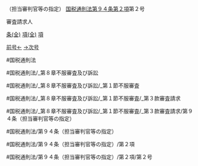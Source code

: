 （担当審判官等の指定）
[国税通則法第９４条第２項](国税通則法＿＿＿＿＿第９４条第２項)第２号

審査請求人

[条(全)](国税通則法＿＿＿＿＿第９４条_.md)    [項(全)](国税通則法＿＿＿＿＿第９４条第２項_.md)    [項](国税通則法＿＿＿＿＿第９４条第２項.md)

[前号←](国税通則法＿＿＿＿＿第９４条第２項第１号.md)    [→次号](国税通則法＿＿＿＿＿第９４条第２項第３号.md)

#国税通則法

#国税通則法/_第８章不服審査及び訴訟

#国税通則法/_第８章不服審査及び訴訟/_第１節不服審査

#国税通則法/_第８章不服審査及び訴訟/_第１節不服審査/_第３款審査請求

#国税通則法/_第８章不服審査及び訴訟/_第１節不服審査/_第３款審査請求/第９４条（担当審判官等の指定）

#国税通則法/第９４条（担当審判官等の指定）

#国税通則法/第９４条（担当審判官等の指定）/第２項

#国税通則法/第９４条（担当審判官等の指定）/第２項/第２号

